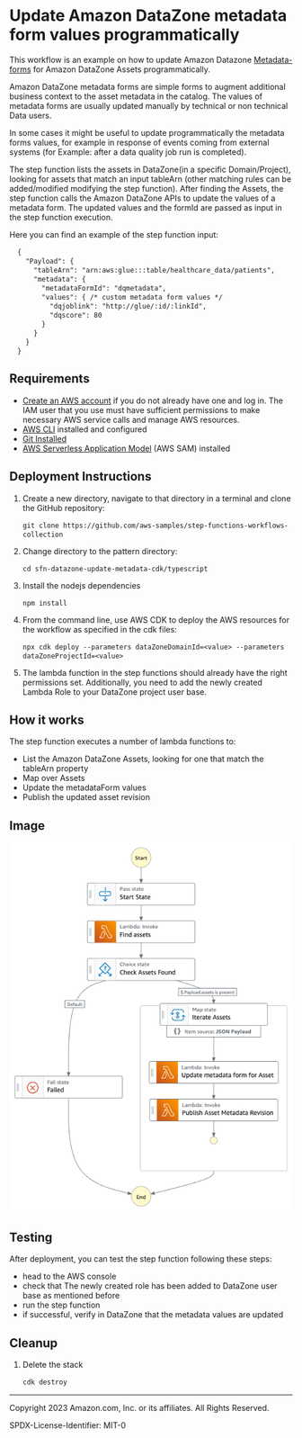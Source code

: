 # Update Amazon DataZone metadata form values programmatically

This workflow is an example on how to update Amazon Datazone [Metadata-forms](https://docs.aws.amazon.com/datazone/latest/userguide/create-metadata-form.html) for Amazon DataZone Assets programmatically.

Amazon DataZone metadata forms are simple forms to augment additional business context to the asset metadata in the catalog. The values of metadata forms are usually updated manually by technical or non technical Data users.

In some cases it might be useful to update programmatically the metadata forms values, for example in response of events coming from external systems (for Example: after a data quality job run is completed).

The step function lists the assets in DataZone(in a specific Domain/Project), looking for  assets that match an input tableArn (other matching rules can be added/modified modifying the step function).
After finding the Assets, the step function calls the Amazon DataZone APIs to update the values of a metadata form. The updated values and the formId are passed as input in the step function execution.

Here you can find an example of the step function input:
      
      {
        "Payload": {
          "tableArn": "arn:aws:glue:::table/healthcare_data/patients",
          "metadata": {
            "metadataFormId": "dqmetadata",
            "values": { /* custom metadata form values */
              "dqjoblink": "http://glue/:id/:linkId",
              "dqscore": 80
            }
          }
        }
      }


## Requirements

* [Create an AWS account](https://portal.aws.amazon.com/gp/aws/developer/registration/index.html) if you do not already have one and log in. The IAM user that you use must have sufficient permissions to make necessary AWS service calls and manage AWS resources.
* [AWS CLI](https://docs.aws.amazon.com/cli/latest/userguide/install-cliv2.html) installed and configured
* [Git Installed](https://git-scm.com/book/en/v2/Getting-Started-Installing-Git)
* [AWS Serverless Application Model](https://docs.aws.amazon.com/serverless-application-model/latest/developerguide/serverless-sam-cli-install.html) (AWS SAM) installed

## Deployment Instructions

1. Create a new directory, navigate to that directory in a terminal and clone the GitHub repository:
    ``` 
    git clone https://github.com/aws-samples/step-functions-workflows-collection
    ```
2. Change directory to the pattern directory:
    ```
    cd sfn-datazone-update-metadata-cdk/typescript
    ```
3. Install the nodejs dependencies
    ```
    npm install
    ```
3. From the command line, use AWS CDK to deploy the AWS resources for the workflow as specified in the cdk files:
    ```
    npx cdk deploy --parameters dataZoneDomainId=<value> --parameters dataZoneProjectId=<value>
    ```
4. The lambda function in the step functions should already have the right permissions set. Additionally, you need to add the newly created Lambda Role to your DataZone project user base.
  

## How it works

The step function executes a number of lambda functions to:
* List the Amazon DataZone Assets, looking for one that match the tableArn property
* Map over Assets
* Update the metadataForm values
* Publish the updated asset revision 


## Image
![image](./resources/statemachine.png)

## Testing

After deployment, you can test the step function following these steps: 
* head to the AWS console
* check that The newly created role has been added to DataZone user base as mentioned before
* run the step function
* if successful, verify in DataZone that the metadata values are updated


## Cleanup
 
1. Delete the stack
    ```bash
    cdk destroy
    ```
----
Copyright 2023 Amazon.com, Inc. or its affiliates. All Rights Reserved.

SPDX-License-Identifier: MIT-0